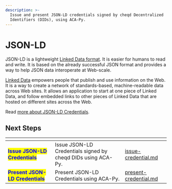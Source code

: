 ```yaml
---
description: >-
  Issue and present JSON-LD credentials signed by cheqd Decentralized
  Identifiers (DIDs), using ACA-Py.
---
```


# JSON-LD

JSON-LD is a lightweight [Linked Data format](https://en.wikipedia.org/wiki/Linked_data). It is easier for humans to read and write. It is based on the already successful JSON format and provides a way to help JSON data interoperate at Web-scale.

[Linked Data](https://en.wikipedia.org/wiki/Linked_data) empowers people that publish and use information on the Web. It is a way to create a network of standards-based, machine-readable data across Web sites. It allows an application to start at one piece of Linked Data, and follow embedded links to other pieces of Linked Data that are hosted on different sites across the Web.

Read [more about JSON-LD Credentials](https://docs.cheqd.io/product/learning-docs/decentralised-identity/credentials/types/json-ld#using-json-ld-credentials).

## Next Steps

<table data-card-size="large" data-view="cards"><thead><tr><th></th><th></th><th data-hidden data-card-target data-type="content-ref"></th></tr></thead><tbody><tr><td><mark style="color:blue;"><strong>Issue JSON-LD Credentials</strong></mark></td><td>Issue JSON-LD Credentials signed by cheqd DIDs using ACA-Py.</td><td><a href="issue-credential.md">issue-credential.md</a></td></tr><tr><td><mark style="color:blue;"><strong>Present JSON-LD Credentials</strong></mark></td><td>Present JSON-LD Credentials using ACA-Py.</td><td><a href="present-credential.md">present-credential.md</a></td></tr></tbody></table>
